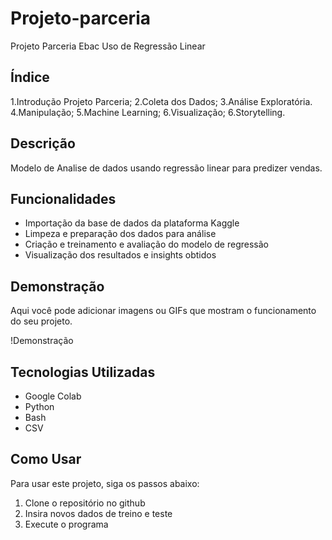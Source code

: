 # Projeto-parceria

Projeto Parceria Ebac Uso de Regressão Linear

## Índice

1.Introdução Projeto Parceria;
2.Coleta dos Dados;
3.Análise Exploratória.
4.Manipulação;
5.Machine Learning;
6.Visualização;
6.Storytelling.

## Descrição

Modelo de Analise de dados usando regressão linear para predizer vendas. 

## Funcionalidades

- Importação da base de dados da plataforma Kaggle
- Limpeza e preparação dos dados para análise
- Criação e treinamento e avaliação do modelo de regressão
- Visualização dos resultados e insights obtidos

## Demonstração

Aqui você pode adicionar imagens ou GIFs que mostram o funcionamento do seu projeto.

!Demonstração

## Tecnologias Utilizadas

- Google Colab
- Python
- Bash
- CSV

## Como Usar

Para usar este projeto, siga os passos abaixo:
1. Clone o repositório no github
2. Insira novos dados de treino e teste
3. Execute o programa 
